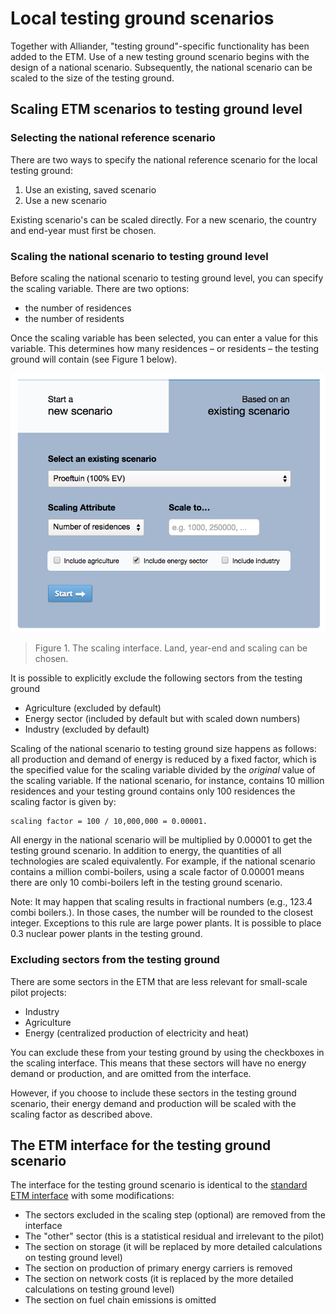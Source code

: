 # Local testing ground scenarios

Together with Alliander, "testing ground"-specific functionality has been added to the ETM. Use of a new testing ground scenario begins with the design of a national scenario. Subsequently, the national scenario can be scaled to the size of the testing ground.


## Scaling ETM scenarios to testing ground level

### Selecting the national reference scenario

There are two ways to specify the national reference scenario for the local testing ground:

1. Use an existing, saved scenario
2. Use a new scenario

Existing scenario's can be scaled directly. For a new scenario, the country and end-year must first be chosen.

### Scaling the national scenario to testing ground level

Before scaling the national scenario to testing ground level, you can specify the scaling variable. There are two options:

* the number of residences
* the number of residents

Once the scaling variable has been selected, you can enter a value for this variable. This determines how many residences – or residents – the testing ground will contain (see Figure 1 below).

![image](../images/Testing_ground.png)
> Figure 1. The scaling interface. Land, year-end and scaling can be chosen.

It is possible to explicitly exclude the following sectors from the testing ground

* Agriculture (excluded by default)
* Energy sector (included by default but with scaled down numbers)
* Industry (excluded by default)


Scaling of the national scenario to testing ground size happens as follows: all production and demand of energy is reduced by a fixed factor, which is the specified value for the scaling variable divided by the *original* value of the scaling variable.
If the national scenario, for instance, contains 10 million residences and your testing ground contains only 100 residences the scaling factor is given by:

	scaling factor = 100 / 10,000,000 = 0.00001.

All energy in the national scenario will be multiplied by 0.00001 to get the testing ground scenario. In addition to energy, the quantities of all technologies are scaled equivalently. For example, if the national scenario contains a million combi-boilers, using a scale factor of 0.00001 means there are only 10 combi-boilers left in the testing ground scenario.

Note: It may happen that scaling results in fractional numbers (e.g., 123.4 combi boilers.). In those cases, the number will be rounded to the closest integer. Exceptions to this rule are large power plants. It is possible to place 0.3 nuclear power plants in the testing ground.

### Excluding sectors from the testing ground

There are some sectors in the ETM that are less relevant for small-scale pilot projects:

* Industry
* Agriculture
* Energy (centralized production of electricity and heat)

You can exclude these from your testing ground by using the checkboxes in the scaling interface. This means that these sectors will have no energy demand or production, and are omitted from the interface.

However, if you choose to include these sectors in the testing ground scenario, their energy demand and production will be scaled with the scaling factor as described above.

## The ETM interface for the testing ground scenario

The interface for the testing ground scenario is identical to the [standard ETM interface](Interface.md) with some modifications:

* The sectors excluded in the scaling step (optional) are removed from the interface
* The "other" sector (this is a statistical residual and irrelevant to the pilot)
* The section on storage (it will be replaced by more detailed calculations on testing ground level)
* The section on production of primary energy carriers is removed
* The section on network costs (it is replaced by the more detailed calculations on testing ground level)
* The section on fuel chain emissions is omitted
